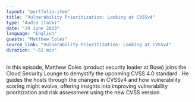 ```yaml
---
layout: "portfolio-item"
title: "Vulnerability Prioritization: Looking at CVSSv4"
type: "Audio (Talk)"
date: "29 June 2023"
language: "English"
guests: "Matthew Coles"
source_link: "Vulnerability Prioritization: Looking at CVSSv4"
duration: "~52 min"
---
```


In this episode, Matthew Coles (product security leader at Bose) joins the Cloud Security Lounge to demystify the upcoming CVSS 4.0 standard  . He guides the hosts through the changes in CVSSv4 and how vulnerability scoring might evolve, offering insights into improving vulnerability prioritization and risk assessment using the new CVSS version  .
